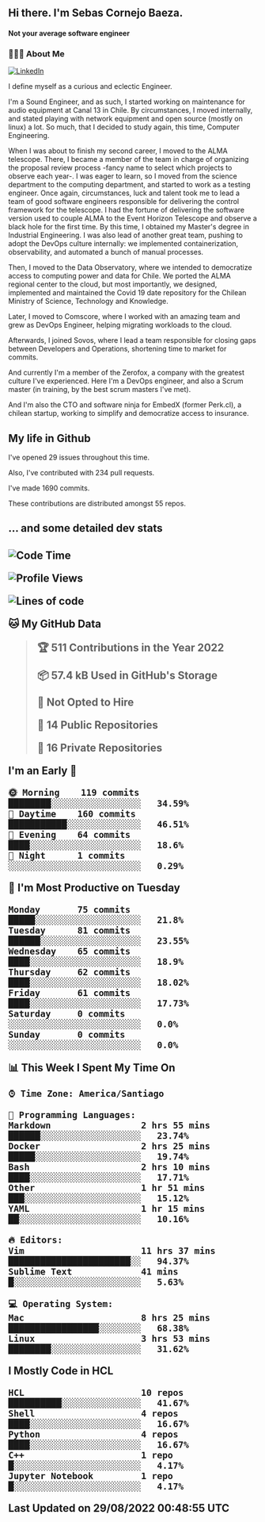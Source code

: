 <h2> Hi there.  I'm Sebas Cornejo Baeza.</h2>
<h4> Not your average software engineer</h4>
<h3> 👨🏻‍💻 About Me </h3>
<a href="http://linkedin.com/in/sebastian-cornejo-baeza/"><img alt="LinkedIn" src="https://img.shields.io/badge/Sebas%20Cornejo%20-informational?style=appveyor&logo=linkedin"></a>


I define myself as a curious and eclectic Engineer.

I'm a Sound Engineer, and as such, I started working on maintenance for audio equipment at Canal 13 in Chile.
By circumstances, I moved internally, and stated playing with network equipment and open source (mostly on linux) 
a lot. So much, that I decided to study again, this time, Computer Engineering.

When I was about to finish my second career, I moved to the ALMA telescope. There, I became a member of the team
in charge of organizing the proposal review process -fancy name to select which projects to observe each year-. 
I was eager to learn, so I moved from the science department to the computing department, and started to work as 
a testing engineer. Once again, circumstances, luck and talent took me to lead a team of good software engineers 
responsible for delivering the control framework for the telescope. I had the fortune of delivering the software
version used to couple ALMA to the Event Horizon Telescope and observe a black hole for the first time.
By this time, I obtained my Master's degree in Industrial Engineering.
I was also lead of another great team, pushing to adopt the DevOps culture internally: we implemented containerization, observability, and automated a bunch of manual processes.

Then, I moved to the Data Observatory, where we intended to democratize access to computing power
and data for Chile. We ported the ALMA regional center to the cloud, but most importantly, we designed, implemented
and maintained the Covid 19 date repository for the Chilean Ministry of Science, Technology and Knowledge.

Later, I moved to Comscore, where I worked with an amazing team and grew as DevOps Engineer, helping migrating workloads to the cloud.

Afterwards, I joined Sovos, where I lead a team responsible for closing gaps between Developers and Operations, shortening time to market for commits.

And currently I'm a member of the Zerofox, a company with the greatest culture I've experienced. Here I'm a DevOps
engineer, and also a Scrum master (in training, by the best scrum masters I've met).
 
And I'm also the CTO and software ninja for EmbedX (former Perk.cl), a chilean startup, working to simplify and democratize access to insurance.

<h2> My life in Github </h2>

I've opened 29 issues throughout this time.

Also, I've contributed with 234 pull requests.

I've made 1690 commits.

These contributions are distributed amongst 55 repos.

<h2>... and some detailed dev stats<h2>

<!--START_SECTION:waka-->
![Code Time](http://img.shields.io/badge/Code%20Time-117%20hrs%209%20mins-blue)

![Profile Views](http://img.shields.io/badge/Profile%20Views-2-blue)

![Lines of code](https://img.shields.io/badge/From%20Hello%20World%20I%27ve%20Written-533%20Thousand%20lines%20of%20code-blue)

**🐱 My GitHub Data** 

> 🏆 511 Contributions in the Year 2022
 > 
> 📦 57.4 kB Used in GitHub's Storage 
 > 
> 🚫 Not Opted to Hire
 > 
> 📜 14 Public Repositories 
 > 
> 🔑 16 Private Repositories  
 > 
**I'm an Early 🐤** 

```text
🌞 Morning    119 commits    ████████░░░░░░░░░░░░░░░░░   34.59% 
🌆 Daytime    160 commits    ███████████░░░░░░░░░░░░░░   46.51% 
🌃 Evening    64 commits     ████░░░░░░░░░░░░░░░░░░░░░   18.6% 
🌙 Night      1 commits      ░░░░░░░░░░░░░░░░░░░░░░░░░   0.29%

```
📅 **I'm Most Productive on Tuesday** 

```text
Monday       75 commits     █████░░░░░░░░░░░░░░░░░░░░   21.8% 
Tuesday      81 commits     ██████░░░░░░░░░░░░░░░░░░░   23.55% 
Wednesday    65 commits     ████░░░░░░░░░░░░░░░░░░░░░   18.9% 
Thursday     62 commits     ████░░░░░░░░░░░░░░░░░░░░░   18.02% 
Friday       61 commits     ████░░░░░░░░░░░░░░░░░░░░░   17.73% 
Saturday     0 commits      ░░░░░░░░░░░░░░░░░░░░░░░░░   0.0% 
Sunday       0 commits      ░░░░░░░░░░░░░░░░░░░░░░░░░   0.0%

```


📊 **This Week I Spent My Time On** 

```text
⌚︎ Time Zone: America/Santiago

💬 Programming Languages: 
Markdown                 2 hrs 55 mins       ██████░░░░░░░░░░░░░░░░░░░   23.74% 
Docker                   2 hrs 25 mins       █████░░░░░░░░░░░░░░░░░░░░   19.74% 
Bash                     2 hrs 10 mins       ████░░░░░░░░░░░░░░░░░░░░░   17.71% 
Other                    1 hr 51 mins        ███░░░░░░░░░░░░░░░░░░░░░░   15.12% 
YAML                     1 hr 15 mins        ██░░░░░░░░░░░░░░░░░░░░░░░   10.16%

🔥 Editors: 
Vim                      11 hrs 37 mins      ███████████████████████░░   94.37% 
Sublime Text             41 mins             █░░░░░░░░░░░░░░░░░░░░░░░░   5.63%

💻 Operating System: 
Mac                      8 hrs 25 mins       █████████████████░░░░░░░░   68.38% 
Linux                    3 hrs 53 mins       ████████░░░░░░░░░░░░░░░░░   31.62%

```

**I Mostly Code in HCL** 

```text
HCL                      10 repos            ██████████░░░░░░░░░░░░░░░   41.67% 
Shell                    4 repos             ████░░░░░░░░░░░░░░░░░░░░░   16.67% 
Python                   4 repos             ████░░░░░░░░░░░░░░░░░░░░░   16.67% 
C++                      1 repo              █░░░░░░░░░░░░░░░░░░░░░░░░   4.17% 
Jupyter Notebook         1 repo              █░░░░░░░░░░░░░░░░░░░░░░░░   4.17%

```



 Last Updated on 29/08/2022 00:48:55 UTC
<!--END_SECTION:waka-->
